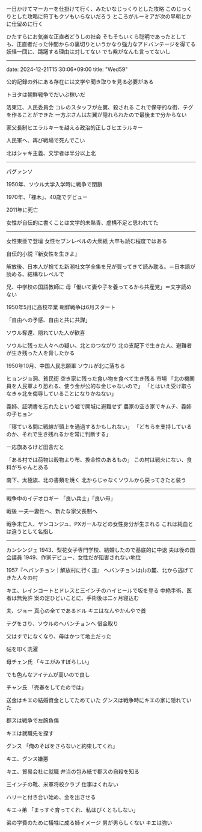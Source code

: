 一日かけてマーカーを仕掛けて行く、みたいなじっくりとした攻略
このじっくりとした攻略に符丁もクソもいらないだろう
ところがルーミアが次の早朝とかに仕留めに行く

ひたすらにお気楽な正直者どうしの社会
そもそもいくら聡明であったとしても、正直者だった仲間からの裏切りというかなり強力なアドバンテージを得てる妖怪一団に、躊躇する理由は対してない
でも紫がなんも言ってないし

---
date: 2024-12-21T15:30:06+09:00
title: "Wed59"

公的記録の外にある存在には文学や聞き取りを見る必要がある

トヨタは朝鮮戦争でだいぶ稼いだ

洛東江、人民委員会
コレのスタッフが左翼、殺される
これで保守的な街、テグを作ることができた
一方ぷさんは左翼が隠れられたので最後まで分からない

家父長制ヒエラルキーを越える政治的正しさヒエラルキー

人民軍へ、再び戦場で死んでこい

北はシャキ主義、文学者は半分以上北

---

パグァンソ

1950年、ソウル大学入学時に戦争で閉鎖

1970年、「裸木」、40歳でデビュー

2011年に死亡


女性が自伝的に書くことは文学的未熟青、虚構不足と思われてた

---

女性東亜で登壇
  女性セブンレベルの大衆紙
  大卒も読む程度ではある


自伝的小説『新女性を生きよ』

解放後、日本人が捨てた新潮社文学全集を兄が買ってきて読み耽る。＝日本語が読める、結構なレベルで

兄、中学校の国語教師に
母「働いて妻や子を養ってるから共産党」＝文字読めない

1950年5月に高校卒業
朝鮮戦争は6月スタート

「自由への予感、自由と共に共謀」

ソウル奪還、隠れていた人が歓喜


ソウルに残った人々への疑い、北とのつながり
北の支配下で生きた人、避難者が生き残った人を脅したかる


1950年10月、中国人民志願軍
ソウルが北に落ちる

ヒョンジョ洞、貧民街
空き家に残った食い物を食べて生き残る
市場
「北の機関員を人民軍より恐れる、使う金が公的な金じゃないので」
「とはいえ受け取らなきゃ北を侮辱していることになりかねない」

義姉、証明書を忘れたという嘘で開城に避難せず
農家の空き家でキムチ、義姉の子ヒョン

「寝ている間に戦線が頭上を通過するかもしれない」
「どちらを支持しているのか、それで生き残れるかを常に判断する」

一応旗あるけど田舎だと

「ある村では荷物は穀物より布、換金性のあるもの」
この村は戦火にない、食料がちゃんとある


南下、太極旗、北の書類を焼く
北からじゃなくソウルから戻ってきたと装う

---

戦争中のイデオロギー
「良い兵士」「良い母」

戦後
一夫一妻性へ、新たな家父長制へ

戦争未亡人、ヤンコンジュ、PXガールなどの女性身分が生まれる
これは純血とは違うとして名指し

---

カンシンジェ
1943、梨花女子専門学校、結婚したので基底的に中退
  夫は後の国会議員
1949、作家デビュー、女性だが阻害されない地位

1957『ヘバンチョン｜解放村に行く道』
ヘバンチョンは山の麓、北から逃げてきた人々の村

キエ、レインコートとドレスと三インチのハイヒールで坂を登る
中絶手術、医者は無免許
案の定ひどいことに、手術後は二ヶ月寝込む

夫、ジョー
真心の全てであるドル
キエはなんやかんやで首

テグをさり、ソウルのヘバンチョンへ
借金取り

父はすでになくなり、母はかつて地主だった

砧を叩く洗濯

母チェン氏
「キエがみすぼらしい」

でも色んなアイテムが高いので良し

チャン氏
「売春をしてたのでは」

送金はキエの結婚資金としてためていた
グンスは戦争時にキエの家に隠れていた

郡スは戦争で左腕負傷

キエは就職先を探す

グンス
「俺のそばをさらないと約束してくれ」

キエ、グンス嫌悪

キエ、貿易会社に就職
弁当の包み紙で郡スの自殺を知る

三インチの靴、米軍将校クラブ
仕事はくれない

ハリーと付き合い始め、金を出させる

キエ→弟
「まっすぐ育ってくれ、私はびくともしない」


弟の学費のために犠牲に成る姉イメージ
男が男らしくない
キエは強い


















































